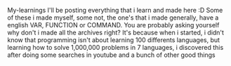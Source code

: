 My-learnings
I'll be posting everything that i learn and made here :D
Some of these i made myself, some not, the one's that i made generally, have a english VAR, FUNCTION or COMMAND. You are probably asking yourself why don't i made all the archives right? It's because when i started, i didn't know that programming isn't about learning 100 differents languages, but learning how to solve 1,000,000 problems in 7 languages, i discovered this after doing some searches in youtube and a bunch of other good things
